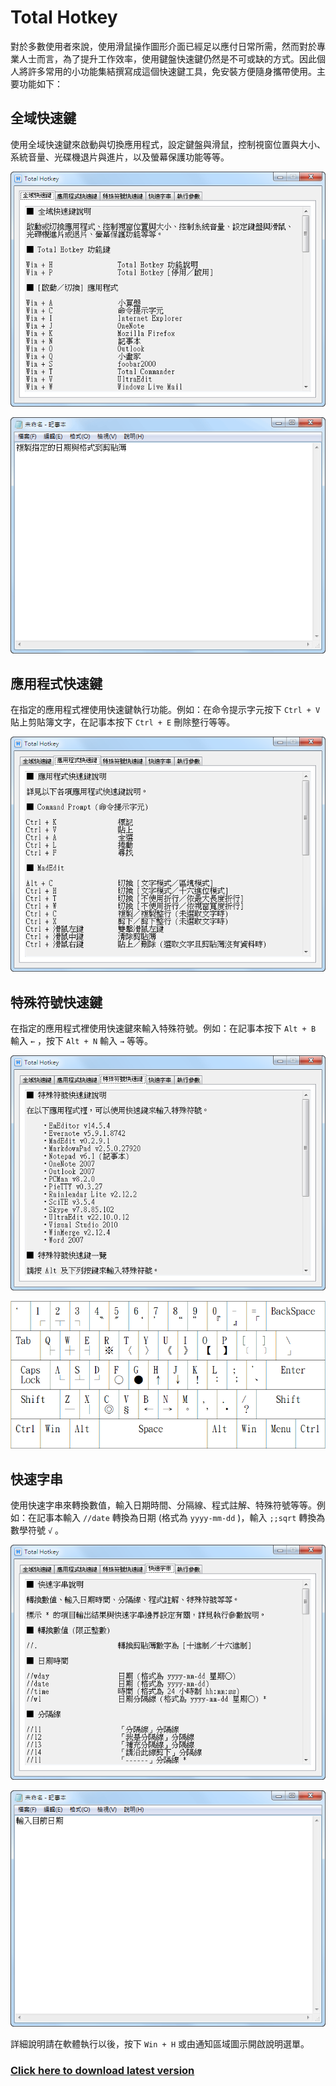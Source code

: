 ﻿# Total Hotkey #

對於多數使用者來說，使用滑鼠操作圖形介面已經足以應付日常所需，然而對於專業人士而言，為了提升工作效率，使用鍵盤快速鍵仍然是不可或缺的方式。因此個人將許多常用的小功能集結撰寫成這個快速鍵工具，免安裝方便隨身攜帶使用。主要功能如下：

## 全域快速鍵 ##

使用全域快速鍵來啟動與切換應用程式，設定鍵盤與滑鼠，控制視窗位置與大小、系統音量、光碟機退片與進片，以及螢幕保護功能等等。

![](https://raw.githubusercontent.com/chaowen-chien/TotalHotkey/master/Image/Help1.png "全域快速鍵說明")

![](https://raw.githubusercontent.com/chaowen-chien/TotalHotkey/master/Image/Calendar.gif "複製日期到剪貼簿")

## 應用程式快速鍵 ##

在指定的應用程式裡使用快速鍵執行功能。例如：在命令提示字元按下 `Ctrl + V` 貼上剪貼簿文字，在記事本按下 `Ctrl + E` 刪除整行等等。

![](https://raw.githubusercontent.com/chaowen-chien/TotalHotkey/master/Image/Help2.png "應用程式快速鍵說明")

## 特殊符號快速鍵 ##

在指定的應用程式裡使用快速鍵來輸入特殊符號。例如：在記事本按下 `Alt + B` 輸入 `←` ，按下 `Alt + N` 輸入 `→` 等等。

![](https://raw.githubusercontent.com/chaowen-chien/TotalHotkey/master/Image/Help3.png "特殊符號快速鍵說明")

![](https://raw.githubusercontent.com/chaowen-chien/TotalHotkey/master/Image/Symbol.png "特殊符號快速鍵一覽")

## 快速字串 ##

使用快速字串來轉換數值，輸入日期時間、分隔線、程式註解、特殊符號等等。例如：在記事本輸入 `//date` 轉換為日期 (格式為 `yyyy-mm-dd` )，輸入 `;;sqrt` 轉換為數學符號 `√` 。

![](https://raw.githubusercontent.com/chaowen-chien/TotalHotkey/master/Image/Help4.png "快速字串說明")

![](https://raw.githubusercontent.com/chaowen-chien/TotalHotkey/master/Image/Hotstring.gif "快速字串範例")

詳細說明請在軟體執行以後，按下 `Win + H` 或由通知區域圖示開啟說明選單。

### [Click here to download latest version](https://raw.githubusercontent.com/chaowen-chien/TotalHotkey/master/File/Total%20Hotkey%20v0.9.0.0.zip) ###
